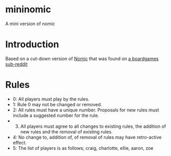 # mininomic
A mini version of nomic

# Introduction

Based on a cut-down version of [Nomic](https://en.wikipedia.org/wiki/Nomic) that was found on [a boardgames sub-reddit](https://www.reddit.com/r/boardgames/comments/tr1md/simple_nomic_a_game_where_a_move_is_to_change_the/)

# Rules
* 0: All players must play by the rules.
* 1: Rule 0 may not be changed or removed.
* 2: All rules must have a unique number. Proposals for new rules must include a suggested number for the rule.
* 3. All players must agree to all changes to existing rules, the addition of new rules and the removal of existing rules.
* 4: No change to, addition of, of removal of rules may have retro-active effect.
* 5: The list of players is as follows; craig, charlotte, ellie, aaron, zoe
